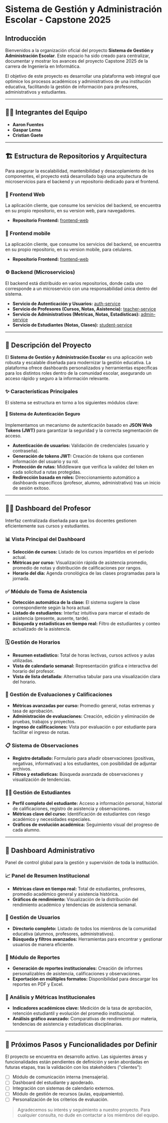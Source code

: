 # Sistema de Gestión y Administración Escolar - Capstone 2025

## Introducción

Bienvenidos a la organización oficial del proyecto **Sistema de Gestión y Administración Escolar**. Este espacio ha sido creado para centralizar, documentar y mostrar los avances del proyecto Capstone 2025 de la carrera de Ingeniería en Informática.

El objetivo de este proyecto es desarrollar una plataforma web integral que optimice los procesos académicos y administrativos de una institución educativa, facilitando la gestión de información para profesores, administrativos y estudiantes.

---

## 👨‍💻 Integrantes del Equipo

-   **Aaron Fuentes**
-   **Gaspar Lema**
-   **Cristian Gaete**

---

## 🏗️ Estructura de Repositorios y Arquitectura

Para asegurar la escalabilidad, mantenibilidad y desacoplamiento de los componentes, el proyecto está desarrollado bajo una arquitectura de microservicios para el backend y un repositorio dedicado para el frontend.

### 🎨 Frontend Web
La aplicación cliente, que consume los servicios del backend, se encuentra en su propio repositorio, en su version web, para navegadores.
-   **Repositorio Frontend:** [frontend-web](https://github.com/Capstone2025Duoc/frontend-web)

### 🎨 Frontend mobile
La aplicación cliente, que consume los servicios del backend, se encuentra en su propio repositorio, en su version mobile, para celulares.
-   **Repositorio Frontend:** [frontend-web](https://github.com/Capstone2025Duoc/frontend-mobile)

### ⚙️ Backend (Microservicios)
El backend está distribuido en varios repositorios, donde cada uno corresponde a un microservicio con una responsabilidad única dentro del sistema.
-   **Servicio de Autenticación y Usuarios:** [auth-service](https://github.com/Capstone2025Duoc/auth-service)
-   **Servicio de Profesores (Cursos, Notas, Asistencia):** [teacher-service](https://github.com/Capstone2025Duoc/teacher-service)
-   **Servicio de Administrativos (Metricas, Notas, Estadisticas):** [admin-service](https://github.com/Capstone2025Duoc/admin-service)
-   **Servicio de Estudiantes (Notas, Clases):** [student-service](https://github.com/Capstone2025Duoc/student-service)

---

## 📝 Descripción del Proyecto

El **Sistema de Gestión y Administración Escolar** es una aplicación web robusta y escalable diseñada para modernizar la gestión educativa. La plataforma ofrece dashboards personalizados y herramientas específicas para los distintos roles dentro de la comunidad escolar, asegurando un acceso rápido y seguro a la información relevante.

### ✨ Características Principales

El sistema se estructura en torno a los siguientes módulos clave:

#### 🔐 Sistema de Autenticación Seguro

Implementamos un mecanismo de autenticación basado en **JSON Web Tokens (JWT)** para garantizar la seguridad y la correcta segmentación de acceso.
-   **Autenticación de usuarios:** Validación de credenciales (usuario y contraseña).
-   **Generación de tokens JWT:** Creación de tokens que contienen información del usuario y su rol.
-   **Protección de rutas:** Middleware que verifica la validez del token en cada solicitud a rutas protegidas.
-   **Redirección basada en roles:** Direccionamiento automático a dashboards específicos (profesor, alumno, administrativo) tras un inicio de sesión exitoso.

---

## 🧑‍🏫 Dashboard del Profesor

Interfaz centralizada diseñada para que los docentes gestionen eficientemente sus cursos y estudiantes.

### 📊 Vista Principal del Dashboard
-   **Selección de cursos:** Listado de los cursos impartidos en el período actual.
-   **Métricas por curso:** Visualización rápida de asistencia promedio, promedio de notas y distribución de calificaciones por rangos.
-   **Horario del día:** Agenda cronológica de las clases programadas para la jornada.

### ✅ Módulo de Toma de Asistencia
-   **Detección automática de la clase:** El sistema sugiere la clase correspondiente según la hora actual.
-   **Listado de estudiantes:** Interfaz intuitiva para marcar el estado de asistencia (presente, ausente, tarde).
-   **Búsqueda y estadísticas en tiempo real:** Filtro de estudiantes y conteo actualizado de la asistencia.

### 🗓️ Gestión de Horarios
-   **Resumen estadístico:** Total de horas lectivas, cursos activos y aulas utilizadas.
-   **Vista de calendario semanal:** Representación gráfica e interactiva del horario del profesor.
-   **Vista de lista detallada:** Alternativa tabular para una visualización clara del horario.

### 💯 Gestión de Evaluaciones y Calificaciones
-   **Métricas avanzadas por curso:** Promedio general, notas extremas y tasa de aprobación.
-   **Administración de evaluaciones:** Creación, edición y eliminación de pruebas, trabajos y proyectos.
-   **Ingreso de calificaciones:** Vista por evaluación o por estudiante para facilitar el ingreso de notas.

### 📋 Sistema de Observaciones
-   **Registro detallado:** Formulario para añadir observaciones (positivas, negativas, informativas) a los estudiantes, con posibilidad de adjuntar archivos.
-   **Filtros y estadísticas:** Búsqueda avanzada de observaciones y visualización de tendencias.

### 👨‍🎓 Gestión de Estudiantes
-   **Perfil completo del estudiante:** Acceso a información personal, historial de calificaciones, registro de asistencia y observaciones.
-   **Métricas clave del curso:** Identificación de estudiantes con riesgo académico y necesidades especiales.
-   **Gráficos de evolución académica:** Seguimiento visual del progreso de cada alumno.

---

## 🏢 Dashboard Administrativo

Panel de control global para la gestión y supervisión de toda la institución.

### 📈 Panel de Resumen Institucional
-   **Métricas clave en tiempo real:** Total de estudiantes, profesores, promedio académico general y asistencia histórica.
-   **Gráficos de rendimiento:** Visualización de la distribución del rendimiento académico y tendencias de asistencia semanal.

### 👥 Gestión de Usuarios
-   **Directorio completo:** Listado de todos los miembros de la comunidad educativa (alumnos, profesores, administrativos).
-   **Búsqueda y filtros avanzados:** Herramientas para encontrar y gestionar usuarios de manera eficiente.

### 📄 Módulo de Reportes
-   **Generación de reportes institucionales:** Creación de informes personalizables de asistencia, calificaciones y observaciones.
-   **Exportación en múltiples formatos:** Disponibilidad para descargar los reportes en PDF y Excel.

### 🔬 Análisis y Métricas Institucionales
-   **Indicadores académicos clave:** Medición de la tasa de aprobación, retención estudiantil y evolución del promedio institucional.
-   **Análisis gráfico avanzado:** Comparativas de rendimiento por materia, tendencias de asistencia y estadísticas disciplinarias.

---

## 🚀 Próximos Pasos y Funcionalidades por Definir

El proyecto se encuentra en desarrollo activo. Las siguientes áreas y funcionalidades están pendientes de definición y serán abordadas en futuras etapas, tras la validación con los stakeholders ("clientes"):

-   [ ] Módulo de comunicación interna (mensajería).
-   [ ] Dashboard del estudiante y apoderado.
-   [ ] Integración con sistemas de calendario externos.
-   [ ] Módulo de gestión de recursos (aulas, equipamiento).
-   [ ] Personalización de los criterios de evaluación.

> Agradecemos su interés y seguimiento a nuestro proyecto. Para cualquier consulta, no dude en contactar a los miembros del equipo.
